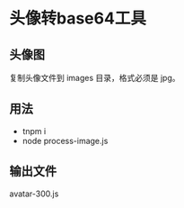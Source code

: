 # 头像转base64工具

## 头像图
复制头像文件到 images 目录，格式必须是 jpg。

## 用法
- tnpm i
- node process-image.js

## 输出文件
avatar-300.js